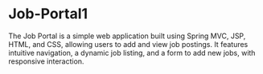 # Job-Portal1
The Job Portal is a simple web application built using Spring MVC, JSP, HTML, and CSS, allowing users to add and view job postings. It features intuitive navigation, a dynamic job listing, and a form to add new jobs, with responsive interaction.
